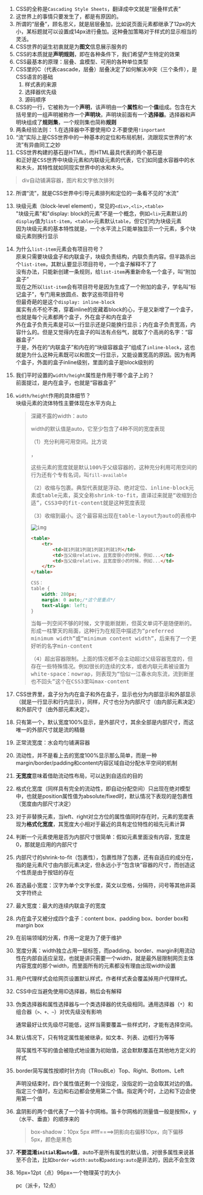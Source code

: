 1. CSS的全称是`Cascading Style Sheets`，翻译成中文就是“层叠样式表”
2. 这世界上的事情只要发生了，都是有原因的。
3. 所谓的“层叠”，顾名思义，就是层层叠加，比如说页面元素都继承了12px的大小，某标题就可以设置成14px进行叠加。这种叠加策略对于样式的显示相当的灵活。
4. CSS世界的诞生初衷就是为**图文**信息展示服务的
5. CSS的本质就是**声明规则**，即在各种条件下，我们希望产生特定的效果
6. CSS最基本的原理：层叠、盒模型、可用的各种单位类型
7. CSS里的C（代表cascade，层叠）层叠决定了如何解决冲突（三个条件），是CSS语言的基础
   1. 样式表的来源
   2. 选择器优先级
   3. 源码顺序
8. CSS的一行，它被称为一个**声明**，该声明由一个**属性**和一个**值**组成。包含在大括号里的一组声明被称作一个**声明块**，声明块前面有一个**选择器**。选择器和声明块组成了**规则集**，一个规则集也简称**规则**
9. 两条经验法则：
   1.在选择器中不要使用ID
   2.不要使用`!inportant`
10. “流”实际上是CSS世界中的一种基本的定位和布局机制，流跟现实世界的“水流”有异曲同工之妙
11. CSS世界构建的基石是HTML，而HTML最具代表的两个基石是<kbd><div></kbd>和<kbd><span></kbd>正好是CSS世界中块级元素和内联级元素的代表，它们如同盛水容器中的水和木头，其特性就如同现实世界中的水和木头。

>   div自动铺满容器，图片和文字依次排列

12. 所谓“流”，就是CSS世界中引导元素排列和定位的一条看不见的“水流”

13. 块级元素（block-level element），常见的`<div>,<li>,<table>`<br/>"块级元素"和"display: block的元素"不是一个概念，例如`<li>`元素默认的`display`值为`list-item`，`<table>`元素默认`table`，但它们均为块级元素<br>因为块级元素的基本特性就是，一个水平流上只能单独显示一个元素，多个块级元素则换行显示

14. 为什么`list-item`元素会有项目符号？<br/>原来只需要块级盒子和内联盒子，块级负责结构，内联负责内容。但半路杀出个`list-item`，其默认要显示项目符号，一个盒子解释不了了<br/>没有办法，只能新创建一条规则，给`list-item`再重新命名一个盒子，叫“附加盒子”<br/>现在之所以`list-item`会有项目符号是因为生成了一个附加的盒子，学名叫“标记盒子”，专门用来放圆点、数字这些项目符号<br/>但最奇葩的是这个`display: inline-block`<br/>属实有点不伦不类，穿着inline的皮藏着block的心，于是又新增了一个盒子，也就是每个元素都两个盒子，外在盒子和内在盒子<br/>外在盒子负责元素是可以一行显示还是只能换行显示；内在盒子负责宽高，内容什么的。但是又觉得内在盒子的叫法有点俗气，就取了个高尚的名字：“容器盒子”<br/>于是，外在的“内联盒子”和内在的“块级容器盒子”组成了`inline-block`，这也就是为什么这种元素既可以和图文一行显示，又能设置宽高的原因。因为有两个盒子，外面的盒子inline级别，里面的盒子是block级别的

15. 我们平时设置的`width/height`属性是作用于哪个盒子上的？<br/>前面提过，是内在盒子，也就是“容器盒子”

16. `width/height`作用的具体细节？<br/>块级元素的流体特性主要体现在水平方向上
    
    > 深藏不露的width：auto
    > 
    > width的默认值是auto，它至少包含了4种不同的宽度表现
    > 
    > （1）充分利用可用空间。比方说<kbd><div></kbd>，<kbd><p></kbd>这些元素的宽度就是默认100%于父级容器的，这种充分利用可用空间的行为还有个专有名词，叫`fill-available`
    > 
    > （2）收缩与包裹。典型代表就是浮动、绝对定位、inline-block元素或table元素，英文全称shrink-to-fit，直译过来就是“收缩到合适”，CSS3中的fit-content就是这种宽度表现
    > 
    > （3）收缩到最小。这个最容易出现在table-layout为auto的表格中
    > 
    > ![img](https://i.postimg.cc/MH3sxNCQ/Snipaste-2022-08-06-10-54-18.png)
    > 
    > ```html
    > <table>
    >     <tr>
    >         <td>就1列就1列就1列就1列就1列</td>
    >         <td>当父级relative，且宽度很小的时候，例如...</td>
    >         <td>当父级relative，且宽度很小的时候，例如...</td>
    >     </tr>
    > </table>
    > ```
    > 
    > ```css
    > CSS：
    > table {
    >     width: 280px;
    >     margin: 0 auto;/*这个是重点*/
    >     text-align: left;
    > }
    > ```
    > 
    > 当每一列空间不够的时候，文字能断就断，但英文单词不是随便断的。形成一柱擎天的局面，这种行为在规范中描述为“preferred minimum width”或“minimum content width”，后来有了一个更好听的名字min-content
    > 
    > （4）超出容器限制。上面的情况都不会主动超过父级容器宽度的，但存在一些特殊情况。例如很长的连续的文本，或者内联元素被设置为white-space：nowrap，则表现为“恰似一江春水向东流，流到断崖也不回头”这个在CSS3里叫max-content

17. CSS世界里，盒子分为内在盒子和外在盒子，显示也分为内部显示和外部显示（就是一行显示和行内显示），同样，尺寸也分为内部尺寸（由内部元素决定）和外部尺寸（由外部元素决定）。

18. <kbd><div></kbd>只有第一个，默认宽度100%显示，是外部尺寸，其余全部是内部尺寸，而这唯一的外部尺寸就是流的精髓

19. 正常流宽度：水会均匀铺满容器

20. 流动性，并不是看上去的宽度100%显示那么简单，而是一种margin/border/padding和content内容区域自动分配水平空间的机制

21. **无宽度**意味着借助流动性布局，可以达到自适应的目的

22. 格式化宽度（同样具有完全的流动性，即自动分配空间）只出现在绝对模型中，也就是position属性值为absolute/fixed时，默认情况下表现的是包裹性（宽度由内部尺寸决定）

23. 对于非替换元素，当left、right对立方位的属性值同时存在时，元素的宽度表现为**格式化宽度**，其宽度大小相对于最近的具有定位特性的祖先元素计算

24. 判断一个元素使用是否为内部尺寸很简单：假如元素里面没有内容，宽度是0，那就是应用的内部尺寸

25. 内部尺寸的shrink-to-fit（包裹性），包裹性除了包裹，还有自适应的成分在，指的是元素尺寸由内部元素决定，但永远小于“包含块”容器的尺寸，而创造这个性质是由于按钮的存在

26. 首选最小宽度：汉字为单个文字长度，英文以空格，分隔符，问号等其他非英文字符终止

27. 最大宽度：最大的连续内联盒子的宽度

28. 内在盒子又被分成四个盒子：content box、padding box、border box和margin box

29. 在前端领域的分离，作用一定是为了便于维护

30. 宽度分离：width独立占用一层标签，而padding、border、margin利用流动性在内部自适应呈现，也就是讲只需要一个width，就是最外层限制网页主体内容宽度的那个width，而里面所有的元素都没有理由出现width设置

31. 用户代理样式会给网页设置默认样式，作者样式表会覆盖掉用户代理样式。

32. CSS中应当避免使用ID选择器，稍后会有解释

33. 伪类选择器和属性选择器与一个类选择器的优先级相同。通用选择器（`*`）和组合器（`>、+、~`）对优先级没有影响
    
    通常最好让优先级尽可能低，这样当需要覆盖一些样式时，才能有选择空间。

34. 默认情况下，只有特定属性能被继承，如文本、列表、边框行为等等
    
    简写属性不写的值会被隐式地设置为初始值，这会默默覆盖在其他地方定义的样式

35. border简写属性按顺时针方向（TRouBLe）Top、Right、Bottom、Left
    
    声明没结束时，四个属性值还剩一个没指定，没指定的一边会取其对边的值。指定三个值时，左边和右边都会使用第二个值。指定两个时，上边和下边会使用第一个值

36. 盒阴影的两个值代表了一个笛卡尔网格。笛卡尔网格的测量值一般是按照x，y（水平、垂直）的顺序来的
    
    > box-shadow：10px 5px #fff====>阴影向右偏移10px，向下偏移5px，颜色是黑色

37. **不要混淆`initial`和`auto`值**，auto不是所有属性的默认值，对很多属性来说甚至不合法，比如`border-width:auto`和`padding:auto`是非法的，因此不会生效

38. 16px=12pt（点）96px=一个物理英寸的大小
    
    pc（派卡，12点）
    
    